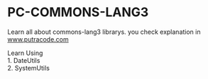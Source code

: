 # PC-COMMONS-LANG3

Learn all about commons-lang3 librarys.
you check explanation in www.putracode.com

Learn Using 
</br>1. DateUtils
</br>2. SystemUtils